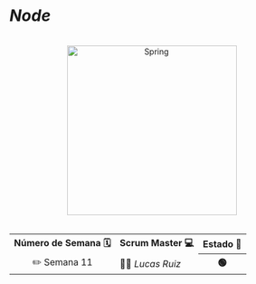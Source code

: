 # *Node*

<br>

<div align="center">
<img src="https://media2.giphy.com/media/kdFc8fubgS31b8DsVu/giphy.gif?cid=6c09b952nsimftv927c7wp77l1nf12ldkvarhx4dme3op7ou&ep=v1_internal_gif_by_id&rid=giphy.gif&ct=s" alt="Spring" width="300" height="300">
</div>  

<br>

  <table align="center">
	<tr>
		<th>Número de Semana 🗓️ </th>
		<th>Scrum Master 💻</th>
    <th>Estado 🚀 </th>
  </tr>
   	<tr>
		<td align="center">✏️ Semana 11</td>
		<td>👨‍💻<em>  Lucas Ruiz </em></td>
		<th> 🟢 </th>
   	</tr>
</table>
